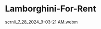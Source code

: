 # Lamborghini-For-Rent
[scrnli_7_28_2024_9-03-21 AM.webm](https://github.com/user-attachments/assets/85457f55-2a35-495e-93eb-66affd590105)
